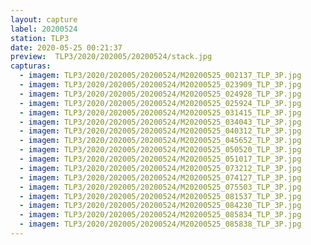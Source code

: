 ```yaml
---
layout: capture
label: 20200524
station: TLP3
date: 2020-05-25 00:21:37
preview:  TLP3/2020/202005/20200524/stack.jpg
capturas:
  - imagem: TLP3/2020/202005/20200524/M20200525_002137_TLP_3P.jpg
  - imagem: TLP3/2020/202005/20200524/M20200525_023909_TLP_3P.jpg
  - imagem: TLP3/2020/202005/20200524/M20200525_024928_TLP_3P.jpg
  - imagem: TLP3/2020/202005/20200524/M20200525_025924_TLP_3P.jpg
  - imagem: TLP3/2020/202005/20200524/M20200525_031415_TLP_3P.jpg
  - imagem: TLP3/2020/202005/20200524/M20200525_034043_TLP_3P.jpg
  - imagem: TLP3/2020/202005/20200524/M20200525_040312_TLP_3P.jpg
  - imagem: TLP3/2020/202005/20200524/M20200525_045652_TLP_3P.jpg
  - imagem: TLP3/2020/202005/20200524/M20200525_050520_TLP_3P.jpg
  - imagem: TLP3/2020/202005/20200524/M20200525_051017_TLP_3P.jpg
  - imagem: TLP3/2020/202005/20200524/M20200525_073212_TLP_3P.jpg
  - imagem: TLP3/2020/202005/20200524/M20200525_074127_TLP_3P.jpg
  - imagem: TLP3/2020/202005/20200524/M20200525_075503_TLP_3P.jpg
  - imagem: TLP3/2020/202005/20200524/M20200525_081537_TLP_3P.jpg
  - imagem: TLP3/2020/202005/20200524/M20200525_084230_TLP_3P.jpg
  - imagem: TLP3/2020/202005/20200524/M20200525_085834_TLP_3P.jpg
  - imagem: TLP3/2020/202005/20200524/M20200525_085838_TLP_3P.jpg
---
```

